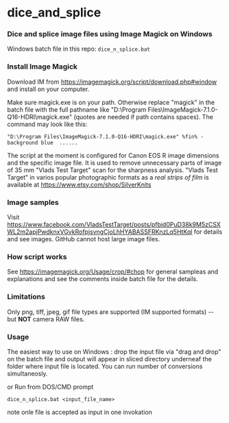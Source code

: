 # dice_and_splice

### Dice and splice image files using Image Magick on Windows

Windows batch file in this repo:  `dice_n_splice.bat`

### Install Image Magick

Download IM from  https://imagemagick.org/script/download.php#window and install on your computer. 

Make sure magick.exe is on your path. Otherwise replace "magick" in the batch file with the full pathname like "D:\Program Files\ImageMagick-7.1.0-Q16-HDRI\magick.exe" (quotes are needed if path contains spaces). The command may look like this:

`"D:\Program Files\ImageMagick-7.1.0-Q16-HDRI\magick.exe" %fin% -background blue  ......`

The script at the moment is configured for Canon EOS R image dimensions and the specific image file. It is used to remove unnecessary parts of image of 35 mm "Vlads Test Target" scan for the sharpness analysis. "Vlads Test Target" in varios popular photographic formats as a _real strips of film_ is available at https://www.etsy.com/shop/SilverKnits

### Image samples
Visit https://www.facebook.com/VladsTestTarget/posts/pfbid0PuD38k9M5zCSXWL2m2apjPwdknxVGvkRofpjsvngCjoLhHYABASSFRKnzLq5HtKql for details and see images. GitHub cannot host large image files.

### How script works
See https://imagemagick.org/Usage/crop/#chop for general sampleas and explanations and see the comments inside batch file for the details.

### Limitations

Only png, tiff, jpeg, gif file types are supported (IM supported formats) -- but **NOT** camera RAW files. 

### Usage 
The easiest way to use on Windows : drop  the input file via "drag and drop"  on the batch file and output will appear in sliced directory underneaf the folder where input file is located. You can run number of conversions simultaneosly.

or 
Run from DOS/CMD prompt

`dice_n_splice.bat <input_file_name>`

note onle file is accepted as input in one invokation

